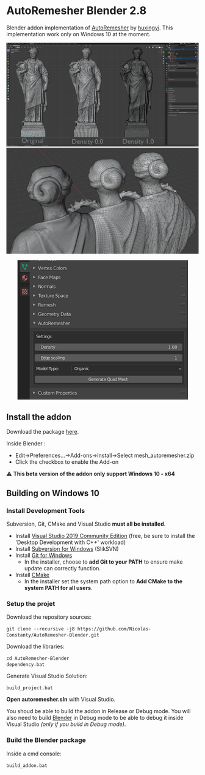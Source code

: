 # AutoRemesher Blender 2.8

Blender addon implementation of [AutoRemesher](https://github.com/huxingyi/autoremesher) by [huxingyi](https://github.com/huxingyi).
This implementation work only on Windows 10 at the moment.

![](https://raw.githubusercontent.com/Nicolas-Constanty/AutoRemesher-Blender/master/screenshots/00.PNG)
![](https://raw.githubusercontent.com/Nicolas-Constanty/AutoRemesher-Blender/master/screenshots/04.PNG)
<p align="center">
 <a href="https://raw.githubusercontent.com/Nicolas-Constanty/AutoRemesher-Blender/master/screenshots/03.PNG"><img src="https://raw.githubusercontent.com/Nicolas-Constanty/AutoRemesher-Blender/master/screenshots/03.PNG" /></a>
 </p>
 
## Install the addon
Download the package [here](https://github.com/Nicolas-Constanty/AutoRemesher-Blender/releases).

Inside Blender :

- Edit->Preferences...->Add-ons->Install->Select mesh_autoremesher.zip
- Click the checkbox to enable the Add-on

⚠️ **This beta version of the addon only support Windows 10 - x64**

## Building on Windows 10

### Install Development Tools
Subversion, Git, CMake and Visual Studio **must all be installed**.

* Install [Visual Studio 2019 Community Edition](https://visualstudio.microsoft.com/) (free, be sure to install the 'Desktop Development with C++' workload)
* Install [Subversion for Windows](http://www.sliksvn.com/en/download) (SlikSVN)
* Install [Git for Windows](https://gitforwindows.org/)
  * In the installer, choose to **add Git to your PATH** to ensure make update can correctly function.
* Install [CMake](http://cmake.org/)
  * In the installer set the system path option to **Add CMake to the system PATH for all users**.

### Setup the projet

Download the repository sources:

```
git clone --recursive -j8 https://github.com/Nicolas-Constanty/AutoRemesher-Blender.git
```
Download the libraries:
```
cd AutoRemesher-Blender
dependency.bat
```
Generate Visual Studio Solution:
```
build_project.bat
```

**Open autoremesher.sln** with Visual Studio.

You shoud be able to build the addon in Release or Debug mode. You will also need to build [Blender](https://github.com/blender/blender) in Debug mode to be able to debug it inside Visual Studio *(only if you build in Debug mode)*.

### Build the Blender package

Inside a cmd console:
```
build_addon.bat
```
